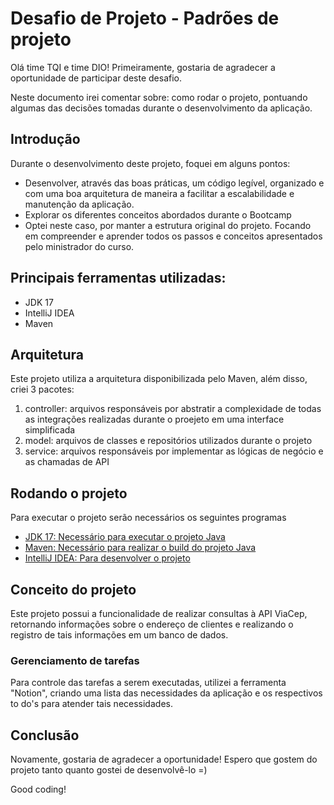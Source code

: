 # Desafio de Projeto - Padrões de projeto

Olá time TQI e time DIO! Primeiramente, gostaria de agradecer a oportunidade de participar deste desafio.

Neste documento irei comentar sobre: como rodar o projeto, pontuando algumas das decisões tomadas durante o desenvolvimento da aplicação.

## Introdução

Durante o desenvolvimento deste projeto, foquei em alguns pontos:

- Desenvolver, através das boas práticas, um código legível, organizado e com uma boa arquitetura de maneira a facilitar a escalabilidade e manutenção da aplicação.
- Explorar os diferentes conceitos abordados durante o Bootcamp
- Optei neste caso, por manter a estrutura original do projeto. Focando em compreender e aprender todos os passos e conceitos apresentados pelo ministrador do curso.

## Principais ferramentas utilizadas:

- JDK 17
- IntelliJ IDEA
- Maven

## Arquitetura

Este projeto utiliza a arquitetura disponibilizada pelo Maven, além disso, criei 3 pacotes:

1) controller: arquivos responsáveis por abstratir a complexidade de todas as integrações realizadas durante o proejeto em uma interface simplificada
2) model: arquivos de classes e repositórios utilizados durante o projeto
3) service: arquivos responsáveis por implementar as lógicas de negócio e as chamadas de API

## Rodando o projeto

Para executar o projeto serão necessários os seguintes programas

- [JDK 17: Necessário para executar o projeto Java](https://www.oracle.com/java/technologies/javase/jdk17-archive-downloads.html)
- [Maven: Necessário para realizar o build do projeto Java](https://maven.apache.org/download.cgi)
- [IntelliJ IDEA: Para desenvolver o projeto](https://www.jetbrains.com/pt-br/idea/download/#section=windows)

## Conceito do projeto

Este projeto possui a funcionalidade de realizar consultas à API ViaCep, retornando informações sobre o endereço de clientes e realizando o registro de tais informações em um banco de dados.

### Gerenciamento de tarefas

Para controle das tarefas a serem executadas, utilizei a ferramenta "Notion", criando uma lista das necessidades da aplicação e os respectivos to do's para atender tais necessidades.

## Conclusão

Novamente, gostaria de agradecer a oportunidade! Espero que gostem do projeto tanto quanto gostei de desenvolvê-lo =)

Good coding!

